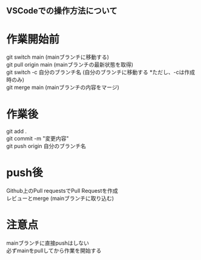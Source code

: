 ## VSCodeでの操作方法について  <!--#を1〜6個置くとサイズが大から小の見出し-->
# 作業開始前  
git switch main (mainブランチに移動する)  
git pull origin main (mainブランチの最新状態を取得)  
git switch -c 自分のブランチ名 (自分のブランチに移動する *ただし、-cは作成時のみ)  
git merge main (mainブランチの内容をマージ)
# 作業後  
git add .  
git commit -m "変更内容"  
git push origin 自分のブランチ名  
# push後
Github上のPull requestsでPull Requestを作成  
レビューとmerge (mainブランチに取り込む)  
<!--半角スペース2つで改行-->
# 注意点
mainブランチに直接pushはしない  
必ずmainをpullしてから作業を開始する  
